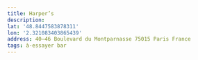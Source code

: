 ```yaml
---
title: Harper’s
description:
lat: '48.8447583878311'
lon: '2.321083403865439'
address: 40–46 Boulevard du Montparnasse 75015 Paris France
tags: à-essayer bar
---
```

